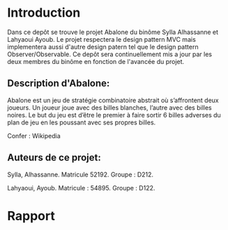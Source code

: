 # Introduction

Dans ce depôt se trouve le projet Abalone du binôme Sylla Alhassanne et Lahyaoui Ayoub.
Le projet respectera le design pattern MVC mais implementera aussi d'autre design patern tel que le design pattern Observer/Observable.
Ce depôt sera continuellement mis a jour par les deux membres du binôme en fonction de l'avancée du projet.

## Description d'Abalone:

Abalone est un jeu de stratégie combinatoire abstrait où s’affrontent deux joueurs.
Un joueur joue avec des billes blanches, l’autre avec des billes noires. Le but du jeu est d’être le premier à faire sortir 6 billes adverses du plan de jeu en les poussant avec ses propres billes.

Confer : Wikipedia

## Auteurs de ce projet:

Sylla, Alhassanne.
Matricule 52192.
Groupe : D212.

Lahyaoui, Ayoub. 
Matricule : 54895.
Groupe : D122.

# Rapport

